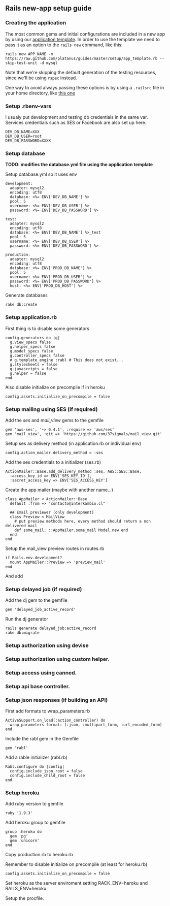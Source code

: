 ## Rails new-app setup guide

### Creating the application

The most common gems and initial configurations are included in a new app by using our [application template](/setup/app_template.rb). In order to use the template we need to pass it as an option to the `rails new` command, like this:

`rails new APP_NAME -m https://raw.github.com/platanus/guides/master/setup/app_template.rb --skip-test-unit -d mysql`

Note that we're skipping the default generation of the testing resources, since we'll be using `rspec` instead.

One way to avoid always passing these options is by using a `.railsrc` file in your home directory, like [this one](https://github.com/aarellano/dotfiles/blob/master/.railsrc)

### Setup .rbenv-vars

I usualy put development and testing db credentials in the same var.
Services credentials such as SES or Facebook are also set up here.

    DEV_DB_NAME=XXX
    DEV_DB_USER=root
    DEV_DB_PASSWORD=XXXX

### Setup database
**TODO: modifies the database.yml file using the application template**

Setup database.yml so it uses env

    development:
      adapter: mysql2
      encoding: utf8
      database: <%= ENV['DEV_DB_NAME'] %>
      pool: 5
      username: <%= ENV['DEV_DB_USER'] %>
      password: <%= ENV['DEV_DB_PASSWORD'] %>

    test:
      adapter: mysql2
      encoding: utf8
      database: <%= ENV['DEV_DB_NAME'] %>_test
      pool: 5
      username: <%= ENV['DEV_DB_USER'] %>
      password: <%= ENV['DEV_DB_PASSWORD'] %>

    production:
      adapter: mysql2
      encoding: utf8
      database: <%= ENV['PROD_DB_NAME'] %>
      pool: 5
      username: <%= ENV['PROD_DB_USER'] %>
      password: <%= ENV['PROD_DB_PASSWORD'] %>
      host: <%= ENV['PROD_DB_HOST'] %>

Generate databases

    rake db:create

### Setup application.rb

First thing is to disable some generators

    config.generators do |g|
      g.view_specs false
      g.helper_specs false
      g.model_specs false
      g.controller_specs false
      # g.template_engine :rabl # This does not exist...
      g.stylesheets = false
      g.javascripts = false
      g.helper = false
    end

Also disable initialize on precompile if in heroku

    config.assets.initialize_on_precompile = false

### Setup mailing using SES (if required)

Add the _ses_ and _mail_view_ gems to the gemfile

    gem 'aws-ses', '~> 0.4.1', :require => 'aws/ses'
    gem 'mail_view', :git => 'https://github.com/37signals/mail_view.git'

Setup ses as delivery method (in application.rb or individual env)

    config.action_mailer.delivery_method = :ses

Add the ses credentials to a initializer (ses.rb)

    ActionMailer::Base.add_delivery_method :ses, AWS::SES::Base,
      :access_key_id => ENV['SES_KEY_ID'],
      :secret_access_key => ENV['SES_ACCESS_KEY']

Create the app mailer (maybe with another name...)

    class AppMailer < ActionMailer::Base
      default :from => "contacto@interkambio.cl"

      ## Email previewer (only development)
      class Preview < MailView
        # put preview methods here, every method should return a non delivered mail
        def some_mail; ::AppMailer.some_mail Model.new end
      end
    end

Setup the mail_view preview routes in routes.rb

    if Rails.env.development?
      mount AppMailer::Preview => 'preview_mail'
    end

And add

### Setup delayed job (if required)

Add the dj gem to the gemfile

    gem 'delayed_job_active_record'

Run the dj generator

    rails generate delayed_job:active_record
    rake db:migrate

### Setup authorization using devise

### Setup authorization using custom helper.

### Setup access using canned.

### Setup api base controller.

### Setup json responses (if building an API)

First add formats to wrap_parameters.rb

    ActiveSupport.on_load(:action_controller) do
      wrap_parameters format: [:json, :multipart_form, :url_encoded_form]
    end

Include the rabl gem in the Gemfile

    gem 'rabl'

Add a rable initializer (rabl.rb)

    Rabl.configure do |config|
      config.include_json_root = false
      config.include_child_root = false
    end

### Setup heroku

Add ruby version to gemfile

    ruby '1.9.3'

Add heroku group to gemfile

    group :heroku do
      gem 'pg'
      gem 'unicorn'
    end

Copy production.rb to heroku.rb

Remember to disable initialize on precompile (at least for heroku.rb)

    config.assets.initialize_on_precompile = false

Set heroku as the server enviroment setting RACK_ENV=heroku and RAILS_ENV=heroku

Setup the procfile.
